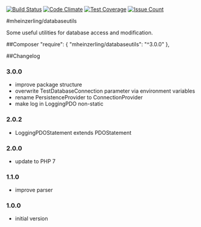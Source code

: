 [![Build Status](https://travis-ci.org/mheinzerling/php-databaseutils.svg?branch=master)](https://travis-ci.org/mheinzerling/php-databaseutils) [![Code Climate](https://codeclimate.com/github/mheinzerling/php-databaseutils/badges/gpa.svg)](https://codeclimate.com/github/mheinzerling/php-databaseutils) [![Test Coverage](https://codeclimate.com/github/mheinzerling/php-databaseutils/badges/coverage.svg)](https://codeclimate.com/github/mheinzerling/php-databaseutils/coverage) [![Issue Count](https://codeclimate.com/github/mheinzerling/php-databaseutils/badges/issue_count.svg)](https://codeclimate.com/github/mheinzerling/php-databaseutils) 

#mheinzerling/databaseutils

Some useful utilities for database access and modification. 

##Composer
    "require": {
        "mheinzerling/databaseutils": "^3.0.0"
    },
    
##Changelog

### 3.0.0
* improve package structure
* overwrite TestDatabaseConnection parameter via environment variables
* rename PersistenceProvider to ConnectionProvider
* make log in LoggingPDO non-static

### 2.0.2
* LoggingPDOStatement extends PDOStatement

### 2.0.0
* update to PHP 7

### 1.1.0
* improve parser 

### 1.0.0
* initial version 